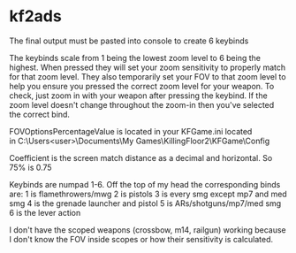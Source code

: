 # kf2ads
The final output must be pasted into console to create 6 keybinds

The keybinds scale from 1 being the lowest zoom level to 6 being the highest. When pressed they will set your zoom sensitivity to properly match for that zoom level. They also temporarily set your FOV to that zoom level to help you ensure you pressed the correct zoom level for your weapon. To check, just zoom in with your weapon after pressing the keybind. If the zoom level doesn't change throughout the zoom-in then you've selected the correct bind.

FOVOptionsPercentageValue is located in your KFGame.ini located in C:\Users\<user>\Documents\My Games\KillingFloor2\KFGame\Config

Coefficient is the screen match distance as a decimal and horizontal. So 75% is 0.75

Keybinds are numpad 1-6. Off the top of my head the corresponding binds are:
1 is flamethrowers/mwg
2 is pistols
3 is every smg except mp7 and med smg
4 is the grenade launcher and pistol
5 is ARs/shotguns/mp7/med smg
6 is the lever action

I don't have the scoped weapons (crossbow, m14, railgun) working because I don't know the FOV inside scopes or how their sensitivity is calculated.
